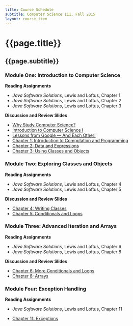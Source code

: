 ```yaml
---
title: Course Schedule
subtitle: Computer Science 111, Fall 2015
layout: course_item
---
```


# {{page.title}}
## {{page.subtitle}}

### Module One: Introduction to Computer Science

**Reading Assignments**

- <em>Java Software Solutions</em>, Lewis and Loftus, Chapter 1
- <em>Java Software Solutions</em>, Lewis and Loftus, Chapter 2
- <em>Java Software Solutions</em>, Lewis and Loftus, Chapter 3

**Discussion and Review Slides**

<ul>

<li> <a target="_blank" rel="noopener" href ="{{site.baseurl}}teaching/cs111F2015/provide/slides/cs111_whystudycomputerscience.html">Why Study Computer Science?</a></li>
<li> <a target="_blank" rel="noopener" href ="{{site.baseurl}}teaching/cs111F2015/provide/slides/cs111_introduction.html">Introduction to Computer Science I</a></li>
<li> <a target="_blank" rel="noopener" href ="{{site.baseurl}}teaching/cs111F2015/provide/slides/cs111_lessons_from_google.html">Lessons from Google &mdash; And Each Other!</a></li>
<li> <a target="_blank" rel="noopener" href ="{{site.baseurl}}teaching/cs111F2015/provide/slides/cs111_chapter1.html">Chapter 1: Introduction to Computation and Programming</a></li>
<li> <a target="_blank" rel="noopener" href ="{{site.baseurl}}teaching/cs111F2015/provide/slides/cs111_chapter2.html">Chapter 2: Data and Expressions</a></li>
<li> <a target="_blank" rel="noopener" href ="{{site.baseurl}}teaching/cs111F2015/provide/slides/cs111_chapter3.html">Chapter 3: Using Classes and Objects</a></li>

</ul>

### Module Two: Exploring Classes and Objects

**Reading Assignments**

- <em>Java Software Solutions</em>, Lewis and Loftus, Chapter 4
- <em>Java Software Solutions</em>, Lewis and Loftus, Chapter 5

**Discussion and Review Slides**

<ul>

<li> <a target="_blank" rel="noopener" href ="{{site.baseurl}}teaching/cs111F2015/provide/slides/cs111_chapter4.html">Chapter 4: Writing Classes</a></li>
<li> <a target="_blank" rel="noopener" href ="{{site.baseurl}}teaching/cs111F2015/provide/slides/cs111_chapter5.html">Chapter 5: Conditionals and Loops</a></li>

</ul>

### Module Three: Advanced Iteration and Arrays

**Reading Assignments**

- <em>Java Software Solutions</em>, Lewis and Loftus, Chapter 6
- <em>Java Software Solutions</em>, Lewis and Loftus, Chapter 8

**Discussion and Review Slides**

<ul>

  <li> <a target="_blank" rel="noopener" href ="{{site.baseurl}}teaching/cs111F2015/provide/slides/cs111_chapter6.html">Chapter 6: More Conditionals and Loops</a></li>
  <li> <a target="_blank" rel="noopener" href ="{{site.baseurl}}teaching/cs111F2015/provide/slides/cs111_chapter8.html">Chapter 8: Arrays</a></li>

</ul>

### Module Four: Exception Handling

**Reading Assignments**

- <em>Java Software Solutions</em>, Lewis and Loftus, Chapter 11

<ul>

  <li> <a target="_blank" rel="noopener" href ="{{site.baseurl}}teaching/cs111F2015/provide/slides/cs111_chapter11.html">Chapter 11: Exceptions</a></li>

</ul>
